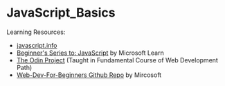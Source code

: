 # JavaScript_Basics

Learning Resources:
 - [javascript.info](javascript.info)
 - [Beginner's Series to: JavaScript](https://docs.microsoft.com/en-us/shows/beginners-series-to-javascript/?wt.mc_id=beginner-c9-niner) by Microsoft Learn
 - [The Odin Project](theodinproject.com) (Taught in Fundamental Course of Web Development Path)
 - [Web-Dev-For-Beginners Github Repo](https://github.com/microsoft/Web-Dev-For-Beginners) by Mircosoft
